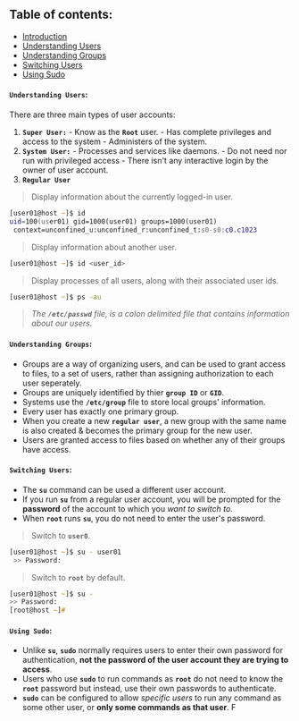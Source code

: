 ## **Table of contents**:
  - [Introduction](#introduction)
  - [Understanding Users](#understanding-users)
  - [Understanding Groups](#understanding-groups)
  - [Switching Users](#switching-users)
  - [Using Sudo](#using-sudo)

#### **`Understanding Users`:**
There are three main types of user accounts: 
  1. **`Super User:`** 
    - Know as the **`Root`** user.
    - Has complete privileges and access to the system
    - Administers of the system.
  2. **`System User:`**
    - Processes and services like daemons.
    - Do not need nor run with privileged access
    - There isn't any interactive login by the owner of user account.
  3. **`Regular User`**

> Display information about the currently logged-in user.

```zsh
[user01@host ~]$ id
uid=100(user01) gid=1000(user01) groups=1000(user01)
 context=unconfined_u:unconfined_r:unconfined_t:s0-s0:c0.c1023
 ```

> Display information about another user.

```zsh
[user01@host ~]$ id <user_id>
 ```

 > Display processes of all users, along with their associated user ids.

```zsh
[user01@host ~]$ ps -au
 ```
> *The **`/etc/passwd`** file, is a colon delimited file that contains information about our users.*

#### **`Understanding Groups`:**
- Groups are a way of organizing users, and can be used to grant access to files, to a set of users, rather than assigning authorization to each user seperately.
- Groups are uniquely identified by thier **`group ID`** or **`GID`**.
- Systems use the **`/etc/group`** file to store local groups' information.
- Every user has exactly one primary group. 
- When you create a new **`regular user`**, a new group with the same name is also created & becomes the primary group for the new user.
- Users are granted access to files based on whether any of their groups have access. 

#### **`Switching Users`:**

- The **`su`** command can be used a different user account.
- If you run **`su`** from a regular user account, you will be prompted for the **password** of the account to which you *want to switch to*. 
- When **`root`** runs **`su`**, you do not need to enter the user's password.

> Switch to **`user0`**.

```zsh
[user01@host ~]$ su - user01
 >> Password:
```
> Switch to **`root`** by default.

```zsh
[user01@host ~]$ su - 
>> Password:
[root@host ~]#
```

#### **`Using Sudo`:**

- Unlike **`su`**, **`sudo`** normally requires users to enter their own password for authentication, **not the password of the user account they are trying to access**. 
- Users who use **`sudo`** to run commands as **`root`** do not need to know the **`root`** password but instead, use their own passwords to authenticate.
- **`sudo`** can be configured to allow *specific users* to run any command as some other user, or **only some commands as that user**.
F











